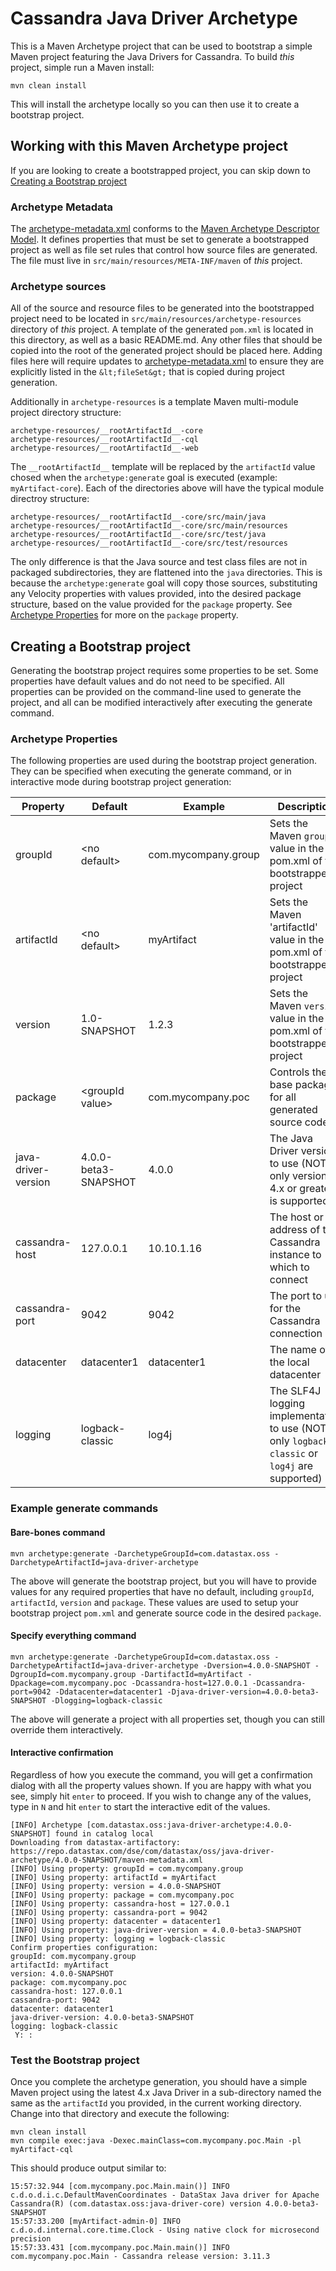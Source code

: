 
# Cassandra Java Driver Archetype

This is a Maven Archetype project that can be used to bootstrap a simple Maven project featuring the
Java Drivers for Cassandra. To build _this_ project, simple run a Maven install:

```
mvn clean install
```

This will install the archetype locally so you can then use it to create a bootstrap project.

## Working with this Maven Archetype project
If you are looking to create a bootstrapped project, you can skip down to
[Creating a Bootstrap project](#creating-a-bootstrap-project)

### Archetype Metadata
The [archetype-metadata.xml][1] conforms to the [Maven Archetype Descriptor Model][2]. It defines
properties that must be set to generate a bootstrapped project as well as file set rules that control
how source files are generated. The file must live in `src/main/resources/META-INF/maven` of _this_
project.

### Archetype sources
All of the source and resource files to be generated into the bootstrapped project need to be
located in `src/main/resources/archetype-resources` directory of _this_ project. A template of the
generated `pom.xml` is located in this directory, as well as a basic README.md. Any other files that
should be copied into the root of the generated project should be placed here. Adding files here
will require updates to [archetype-metadata.xml][1] to ensure they are explicitly listed in the
`&lt;fileSet&gt;` that is copied during project generation.

Additionally in `archetype-resources` is a template Maven multi-module project directory structure:

```
archetype-resources/__rootArtifactId__-core
archetype-resources/__rootArtifactId__-cql
archetype-resources/__rootArtifactId__-web
```

The `__rootArtifactId__` template will be replaced by the `artifactId` value chosed when the
`archetype:generate` goal is executed (example: `myArtifact-core`). Each of the directories above
will have the typical module directroy structure:

```
archetype-resources/__rootArtifactId__-core/src/main/java
archetype-resources/__rootArtifactId__-core/src/main/resources
archetype-resources/__rootArtifactId__-core/src/test/java
archetype-resources/__rootArtifactId__-core/src/test/resources
```

The only difference is that the Java source and test class files are not in packaged subdirectories,
they are flattened into the `java` directories. This is because the `archetype:generate` goal will
copy those sources, substituting any Velocity properties with values provided, into the desired
package structure, based on the value provided for the `package` property. See
[Archetype Properties](#archetype-properties) for more on the `package` property.

## Creating a Bootstrap project

Generating the bootstrap project requires some properties to be set. Some properties have default
values and do not need to be specified. All properties can be provided on the command-line used to
generate the project, and all can be modified interactively after executing the generate command.

### Archetype Properties
The following properties are used during the bootstrap project generation. They can be specified
when executing the generate command, or in interactive mode during bootstrap project generation:

| Property            | Default               | Example             | Description |
| ------------------- | --------------------- | ------------------- | ------------|
| groupId             | &lt;no default&gt;    | com.mycompany.group | Sets the Maven `groupId` value in the pom.xml of the bootstrapped project |
| artifactId          | &lt;no default&gt;    | myArtifact          | Sets the Maven 'artifactId' value in the pom.xml of the bootstrapped project |
| version             | 1.0-SNAPSHOT          | 1.2.3               | Sets the Maven `version` value in the pom.xml of the bootstrapped project |
| package             | &lt;groupId value&gt; | com.mycompany.poc   | Controls the base package for all generated source code |
| java-driver-version | 4.0.0-beta3-SNAPSHOT  | 4.0.0               | The Java Driver version to use (NOTE: only version 4.x or greater is supported) |
| cassandra-host      | 127.0.0.1             | 10.10.1.16          | The host or IP address of the Cassandra instance to which to connect |
| cassandra-port      | 9042                  | 9042                | The port to use for the Cassandra connection |
| datacenter          | datacenter1           | datacenter1         | The name of the local datacenter |
| logging             | logback-classic       | log4j               | The SLF4J logging implementation to use (NOTE: only `logback-classic` or `log4j` are supported)

### Example generate commands

#### Bare-bones command
```
mvn archetype:generate -DarchetypeGroupId=com.datastax.oss -DarchetypeArtifactId=java-driver-archetype
```
The above will generate the bootstrap project, but you will have to provide values for any required
properties that have no default, including `groupId`, `artifactId`, `version` and `package`. These
values are used to setup your bootstrap project `pom.xml` and generate source code in the desired
`package`.

#### Specify everything command
```
mvn archetype:generate -DarchetypeGroupId=com.datastax.oss -DarchetypeArtifactId=java-driver-archetype -Dversion=4.0.0-SNAPSHOT -DgroupId=com.mycompany.group -DartifactId=myArtifact -Dpackage=com.mycompany.poc -Dcassandra-host=127.0.0.1 -Dcassandra-port=9042 -Ddatacenter=datacenter1 -Djava-driver-version=4.0.0-beta3-SNAPSHOT -Dlogging=logback-classic
```
The above will generate a project with all properties set, though you can still override them
interactively.

#### Interactive confirmation
Regardless of how you execute the command, you will get a confirmation dialog with all the property
values shown. If you are happy with what you see, simply hit `enter` to proceed. If you wish to
change any of the values, type in `N` and hit `enter` to start the interactive edit of the values.

```
[INFO] Archetype [com.datastax.oss:java-driver-archetype:4.0.0-SNAPSHOT] found in catalog local
Downloading from datastax-artifactory: https://repo.datastax.com/dse/com/datastax/oss/java-driver-archetype/4.0.0-SNAPSHOT/maven-metadata.xml
[INFO] Using property: groupId = com.mycompany.group
[INFO] Using property: artifactId = myArtifact
[INFO] Using property: version = 4.0.0-SNAPSHOT
[INFO] Using property: package = com.mycompany.poc
[INFO] Using property: cassandra-host = 127.0.0.1
[INFO] Using property: cassandra-port = 9042
[INFO] Using property: datacenter = datacenter1
[INFO] Using property: java-driver-version = 4.0.0-beta3-SNAPSHOT
[INFO] Using property: logging = logback-classic
Confirm properties configuration:
groupId: com.mycompany.group
artifactId: myArtifact
version: 4.0.0-SNAPSHOT
package: com.mycompany.poc
cassandra-host: 127.0.0.1
cassandra-port: 9042
datacenter: datacenter1
java-driver-version: 4.0.0-beta3-SNAPSHOT
logging: logback-classic
 Y: :
```

### Test the Bootstrap project

Once you complete the archetype generation, you should have a simple Maven project using the latest
4.x Java Driver in a sub-directory named the same as the `artifactId` you provided, in the current
working directory. Change into that directory and execute the following:

```
mvn clean install
mvn compile exec:java -Dexec.mainClass=com.mycompany.poc.Main -pl myArtifact-cql
```

This should produce output similar to:

```
15:57:32.944 [com.mycompany.poc.Main.main()] INFO  c.d.o.d.i.c.DefaultMavenCoordinates - DataStax Java driver for Apache Cassandra(R) (com.datastax.oss:java-driver-core) version 4.0.0-beta3-SNAPSHOT
15:57:33.200 [myArtifact-admin-0] INFO  c.d.o.d.internal.core.time.Clock - Using native clock for microsecond precision
15:57:33.431 [com.mycompany.poc.Main.main()] INFO  com.mycompany.poc.Main - Cassandra release version: 3.11.3
```

[1]: ../blob/master/src/main/resources/META-INF/maven/archetype-metadata.xml
[2]: http://maven.apache.org/archetype/archetype-models/archetype-descriptor/archetype-descriptor.html